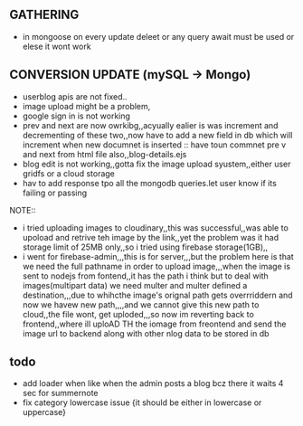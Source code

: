 ## GATHERING
- in mongoose on every update deleet or any query await must be used or elese it wont work


## CONVERSION UPDATE (mySQL -> Mongo)
- userblog apis are not fixed..
- image upload might be a problem,
- google sign in is not working
- prev and next are now owrkibg,,acyually ealier is was increment and decrementing of these two,,now have to add a new field in db which will increment when new documnet is inserted :: have toun commnet pre v and next from html file also,,blog-details.ejs
- blog edit is not working,,gotta fix the image upload syustem,,either user gridfs or a cloud storage
- hav to add response tpo all the mongodb queries.let user know if its failing or passing


NOTE::
- i tried uploading images to cloudinary,,this was successful,,was able to upoload and retrive teh image by the link,,yet the problem was it had storage limit of 25MB only,,so i tried using firebase storage(1GB),,
- i went for firebase-admin,,,this is for server,,,but the problem here is that we need the full pathname in order to upload image,,,when the image is sent to nodejs from fontend,,it has the path i think but to deal with images(multipart data) we need multer and multer defined a destination,,,due to whihcthe image's orignal path gets overrriddern and now we havew new path,,,,and we cannot give this new path to cloud,,the file wont, get uploded,,,so now im reverting back to frontend,,where ill uploAD TH the iomage from freontend and send the image url to backend along with other nlog data to be stored in db

## todo
- add loader when like when the admin posts a blog bcz there it waits 4 sec for summernote
- fix category lowercase issue {it should be either in lowercase or uppercase}